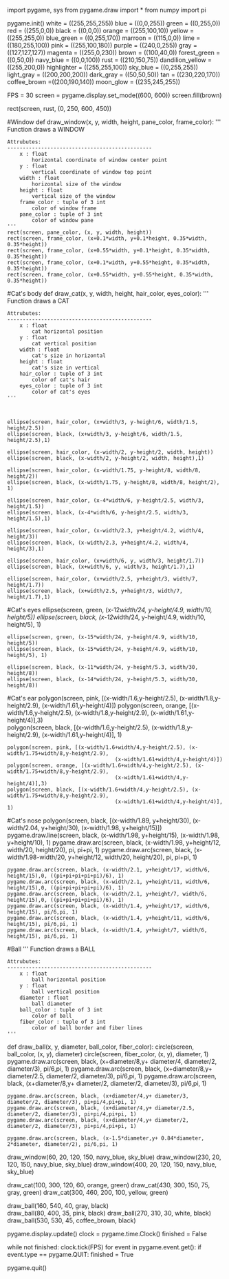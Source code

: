 import pygame, sys
from pygame.draw import *
from numpy import pi

pygame.init()
white = ((255,255,255))
blue = ((0,0,255))
green = ((0,255,0))
red = ((255,0,0))
black = ((0,0,0))
orange = ((255,100,10))
yellow = ((255,255,0))
blue_green = ((0,255,170))
marroon = ((115,0,0))
lime = ((180,255,100))
pink = ((255,100,180))
purple = ((240,0,255))
gray = ((127,127,127))
magenta = ((255,0,230))
brown = ((100,40,0))
forest_green = ((0,50,0))
navy_blue = ((0,0,100))
rust = ((210,150,75))
dandilion_yellow = ((255,200,0))
highlighter = ((255,255,100))
sky_blue = ((0,255,255))
light_gray = ((200,200,200))
dark_gray = ((50,50,50))
tan = ((230,220,170))
coffee_brown =((200,190,140))
moon_glow = ((235,245,255))

FPS = 30
screen = pygame.display.set_mode((600, 600))
screen.fill(brown)



rect(screen, rust, (0, 250, 600, 450))


#Window
def draw_window(x, y, width, height, pane_color, frame_color):
	''' Function draws a WINDOW
	
	Attrubutes:
	-----------------------------------------------
		x : float
			horizontal coordinate of window center point
		y : float
			vertical coordinate of window top point
		width : float
			horizontal size of the window
		height : float
			vertical size of the window
		frame_color : tuple of 3 int
			color of window frame
		pane_color : tuple of 3 int
			color of window pane
	'''
	rect(screen, pane_color, (x, y, width, height))
	rect(screen, frame_color, (x+0.1*width, y+0.1*height, 0.35*width, 0.35*height))
	rect(screen, frame_color, (x+0.55*width, y+0.1*height, 0.35*width, 0.35*height))
	rect(screen, frame_color, (x+0.1*width, y+0.55*height, 0.35*width, 0.35*height))
	rect(screen, frame_color, (x+0.55*width, y+0.55*height, 0.35*width, 0.35*height))


#Cat's body
def draw_cat(x, y, width, height, hair_color, eyes_color):
	''' Function draws a CAT
	
	Attrubutes:
	-----------------------------------------------
		x : float
			cat horizontal position
		y : float
			cat vertical position
		width : float
			cat's size in horizontal
		height : float
			cat's size in vertical
		hair_color : tuple of 3 int
			color of cat's hair
		eyes_color : tuple of 3 int
			color of cat's eyes
	'''



	ellipse(screen, hair_color, (x+width/3, y-height/6, width/1.5, height/2.5))
	ellipse(screen, black, (x+width/3, y-height/6, width/1.5, height/2.5),1)

	ellipse(screen, hair_color, (x-width/2, y-height/2, width, height))
	ellipse(screen, black, (x-width/2, y-height/2, width, height),1)

	ellipse(screen, hair_color, (x-width/1.75, y-height/8, width/8, height/2))
	ellipse(screen, black, (x-width/1.75, y-height/8, width/8, height/2), 1)

	ellipse(screen, hair_color, (x-4*width/6, y-height/2.5, width/3, height/1.5))
	ellipse(screen, black, (x-4*width/6, y-height/2.5, width/3, height/1.5),1)

	ellipse(screen, hair_color, (x-width/2.3, y+height/4.2, width/4, height/3))
	ellipse(screen, black, (x-width/2.3, y+height/4.2, width/4, height/3),1)

	ellipse(screen, hair_color, (x+width/6, y, width/3, height/1.7))
	ellipse(screen, black, (x+width/6, y, width/3, height/1.7),1)

	ellipse(screen, hair_color, (x+width/2.5, y+height/3, width/7, height/1.7))
	ellipse(screen, black, (x+width/2.5, y+height/3, width/7, height/1.7),1)

#Cat's eyes
	ellipse(screen, green, (x-12*width/24, y-height/4.9, width/10, height/5))
	ellipse(screen, black, (x-12*width/24, y-height/4.9, width/10, height/5), 1)

	ellipse(screen, green, (x-15*width/24, y-height/4.9, width/10, height/5))
	ellipse(screen, black, (x-15*width/24, y-height/4.9, width/10, height/5), 1)

	ellipse(screen, black, (x-11*width/24, y-height/5.3, width/30, height/8))
	ellipse(screen, black, (x-14*width/24, y-height/5.3, width/30, height/8))
#Cat's ear
	polygon(screen, pink, [(x-width/1.6,y-height/2.5), (x-width/1.8,y-height/2.9),
		                               (x-width/1.61,y-height/4)])
	polygon(screen, orange, [(x-width/1.6,y-height/2.5), (x-width/1.8,y-height/2.9),
		                               (x-width/1.61,y-height/4)],3)                               
	polygon(screen, black, [(x-width/1.6,y-height/2.5), (x-width/1.8,y-height/2.9),
		                               (x-width/1.61,y-height/4)], 1)

	polygon(screen, pink, [(x-width/1.6+width/4,y-height/2.5), (x-width/1.75+width/8,y-height/2.9),
		                               (x-width/1.61+width/4,y-height/4)])
	polygon(screen, orange, [(x-width/1.6+width/4,y-height/2.5), (x-width/1.75+width/8,y-height/2.9),
		                               (x-width/1.61+width/4,y-height/4)],3)                               
	polygon(screen, black, [(x-width/1.6+width/4,y-height/2.5), (x-width/1.75+width/8,y-height/2.9),
		                               (x-width/1.61+width/4,y-height/4)], 1)
#Cat's nose
	polygon(screen, black, [(x-width/1.89, y+height/30), (x-width/2.04, y+height/30),
	                               (x-width/1.98, y+height/15)])
	pygame.draw.line(screen, black, (x-width/1.98, y+height/15), (x-width/1.98, y+height/10), 1)
	pygame.draw.arc(screen, black, (x-width/1.98, y+height/12, width/20, height/20), pi, pi+pi, 1)
	pygame.draw.arc(screen, black, (x-width/1.98-width/20, y+height/12, width/20, height/20), pi, pi+pi, 1)

	pygame.draw.arc(screen, black, (x-width/2.1, y+height/17, width/6, height/15),0, ((pi+pi+pi+pi+pi)/6), 1)
	pygame.draw.arc(screen, black, (x-width/2.1, y+height/11, width/6, height/15),0, ((pi+pi+pi+pi+pi)/6), 1)
	pygame.draw.arc(screen, black, (x-width/2.1, y+height/7, width/6, height/15),0, ((pi+pi+pi+pi+pi)/6), 1)
	pygame.draw.arc(screen, black, (x-width/1.4, y+height/17, width/6, height/15), pi/6,pi, 1)
	pygame.draw.arc(screen, black, (x-width/1.4, y+height/11, width/6, height/15), pi/6,pi, 1)
	pygame.draw.arc(screen, black, (x-width/1.4, y+height/7, width/6, height/15), pi/6,pi, 1)





#Ball
	''' Function draws a BALL
	
	Attrubutes:
	-----------------------------------------------
		x : float
			ball horizontal position
		y : float
			ball vertical position
		diameter : float
			ball diameter
		ball_color : tuple of 3 int
			color of ball
		fiber_color : tuple of 3 int
			color of ball border and fiber lines
	'''
def draw_ball(x, y, diameter, ball_color, fiber_color):
	circle(screen, ball_color, (x, y), diameter)
	circle(screen, fiber_color, (x, y), diameter, 1)
	pygame.draw.arc(screen, black, (x+diameter/8,y+ diameter/4, diameter/2, diameter/3), pi/6,pi, 1)
	pygame.draw.arc(screen, black, (x+diameter/8,y+ diameter/2.5, diameter/2, diameter/3), pi/6,pi, 1)
	pygame.draw.arc(screen, black, (x+diameter/8,y+ diameter/2, diameter/2, diameter/3), pi/6,pi, 1)

	pygame.draw.arc(screen, black, (x+diameter/4,y+ diameter/3, diameter/2, diameter/3), pi+pi/4,pi+pi, 1)
	pygame.draw.arc(screen, black, (x+diameter/4,y+ diameter/2.5, diameter/2, diameter/3), pi+pi/4,pi+pi, 1)
	pygame.draw.arc(screen, black, (x+diameter/4,y+ diameter/2, diameter/2, diameter/3), pi+pi/4,pi+pi, 1)

	pygame.draw.arc(screen, black, (x-1.5*diameter,y+ 0.84*diameter, 2*diameter, diameter/2), pi/6,pi, 1)



draw_window(60, 20, 120, 150, navy_blue, sky_blue)
draw_window(230, 20, 120, 150, navy_blue, sky_blue)
draw_window(400, 20, 120, 150, navy_blue, sky_blue)

draw_cat(100, 300, 120, 60, orange, green)
draw_cat(430, 300, 150, 75, gray, green)
draw_cat(300, 460, 200, 100, yellow, green)

draw_ball(160, 540, 40, gray, black)	
draw_ball(80, 400, 35, pink, black)	
draw_ball(270, 310, 30, white, black)	
draw_ball(530, 530, 45, coffee_brown, black)

pygame.display.update()
clock = pygame.time.Clock()
finished = False

while not finished:
    clock.tick(FPS)
    for event in pygame.event.get():
        if event.type == pygame.QUIT:
            finished = True

pygame.quit()

